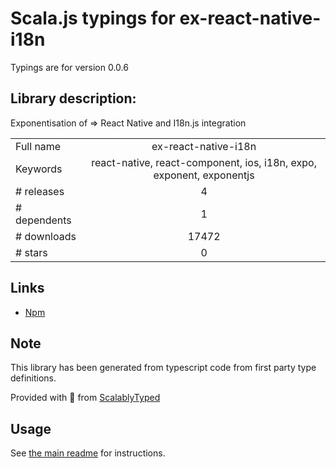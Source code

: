 
# Scala.js typings for ex-react-native-i18n

Typings are for version 0.0.6

## Library description:
Exponentisation of => React Native and I18n.js integration

|                    |                 |
| ------------------ | :-------------: |
| Full name          | ex-react-native-i18n |
| Keywords           | react-native, react-component, ios, i18n, expo, exponent, exponentjs |
| # releases         | 4 |
| # dependents       | 1 |
| # downloads        | 17472 |
| # stars            | 0 |

## Links
- [Npm](https://www.npmjs.com/package/ex-react-native-i18n)
    


## Note
This library has been generated from typescript code from first party type definitions.

Provided with :purple_heart: from [ScalablyTyped](https://github.com/oyvindberg/ScalablyTyped)

## Usage
See [the main readme](../../readme.md) for instructions.


